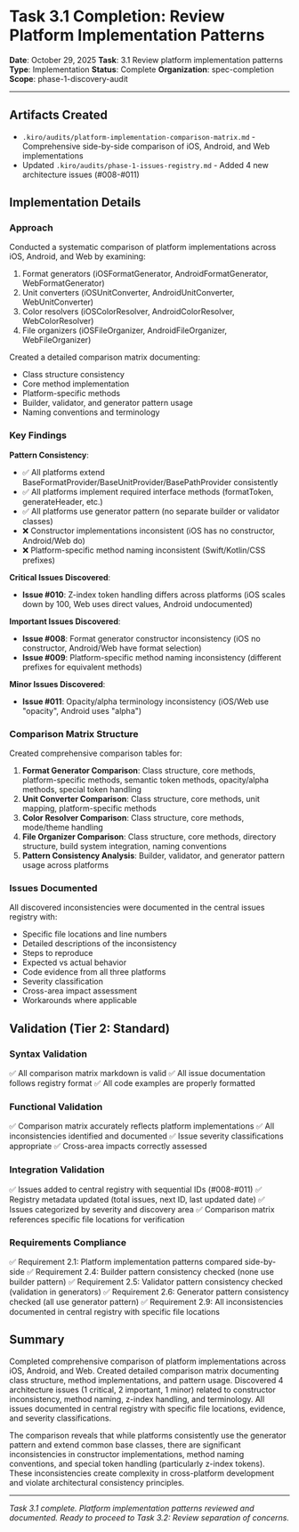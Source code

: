 # Task 3.1 Completion: Review Platform Implementation Patterns

**Date**: October 29, 2025
**Task**: 3.1 Review platform implementation patterns
**Type**: Implementation
**Status**: Complete
**Organization**: spec-completion
**Scope**: phase-1-discovery-audit

---

## Artifacts Created

- `.kiro/audits/platform-implementation-comparison-matrix.md` - Comprehensive side-by-side comparison of iOS, Android, and Web implementations
- Updated `.kiro/audits/phase-1-issues-registry.md` - Added 4 new architecture issues (#008-#011)

## Implementation Details

### Approach

Conducted a systematic comparison of platform implementations across iOS, Android, and Web by examining:
1. Format generators (iOSFormatGenerator, AndroidFormatGenerator, WebFormatGenerator)
2. Unit converters (iOSUnitConverter, AndroidUnitConverter, WebUnitConverter)
3. Color resolvers (iOSColorResolver, AndroidColorResolver, WebColorResolver)
4. File organizers (iOSFileOrganizer, AndroidFileOrganizer, WebFileOrganizer)

Created a detailed comparison matrix documenting:
- Class structure consistency
- Core method implementation
- Platform-specific methods
- Builder, validator, and generator pattern usage
- Naming conventions and terminology

### Key Findings

**Pattern Consistency**:
- ✅ All platforms extend BaseFormatProvider/BaseUnitProvider/BasePathProvider consistently
- ✅ All platforms implement required interface methods (formatToken, generateHeader, etc.)
- ✅ All platforms use generator pattern (no separate builder or validator classes)
- ❌ Constructor implementations inconsistent (iOS has no constructor, Android/Web do)
- ❌ Platform-specific method naming inconsistent (Swift/Kotlin/CSS prefixes)

**Critical Issues Discovered**:
- **Issue #010**: Z-index token handling differs across platforms (iOS scales down by 100, Web uses direct values, Android undocumented)

**Important Issues Discovered**:
- **Issue #008**: Format generator constructor inconsistency (iOS no constructor, Android/Web have format selection)
- **Issue #009**: Platform-specific method naming inconsistency (different prefixes for equivalent methods)

**Minor Issues Discovered**:
- **Issue #011**: Opacity/alpha terminology inconsistency (iOS/Web use "opacity", Android uses "alpha")

### Comparison Matrix Structure

Created comprehensive comparison tables for:
1. **Format Generator Comparison**: Class structure, core methods, platform-specific methods, semantic token methods, opacity/alpha methods, special token handling
2. **Unit Converter Comparison**: Class structure, core methods, unit mapping, platform-specific methods
3. **Color Resolver Comparison**: Class structure, core methods, mode/theme handling
4. **File Organizer Comparison**: Class structure, core methods, directory structure, build system integration, naming conventions
5. **Pattern Consistency Analysis**: Builder, validator, and generator pattern usage across platforms

### Issues Documented

All discovered inconsistencies were documented in the central issues registry with:
- Specific file locations and line numbers
- Detailed descriptions of the inconsistency
- Steps to reproduce
- Expected vs actual behavior
- Code evidence from all three platforms
- Severity classification
- Cross-area impact assessment
- Workarounds where applicable

## Validation (Tier 2: Standard)

### Syntax Validation
✅ All comparison matrix markdown is valid
✅ All issue documentation follows registry format
✅ All code examples are properly formatted

### Functional Validation
✅ Comparison matrix accurately reflects platform implementations
✅ All inconsistencies identified and documented
✅ Issue severity classifications appropriate
✅ Cross-area impacts correctly assessed

### Integration Validation
✅ Issues added to central registry with sequential IDs (#008-#011)
✅ Registry metadata updated (total issues, next ID, last updated date)
✅ Issues categorized by severity and discovery area
✅ Comparison matrix references specific file locations for verification

### Requirements Compliance
✅ Requirement 2.1: Platform implementation patterns compared side-by-side
✅ Requirement 2.4: Builder pattern consistency checked (none use builder pattern)
✅ Requirement 2.5: Validator pattern consistency checked (validation in generators)
✅ Requirement 2.6: Generator pattern consistency checked (all use generator pattern)
✅ Requirement 2.9: All inconsistencies documented in central registry with specific file locations

## Summary

Completed comprehensive comparison of platform implementations across iOS, Android, and Web. Created detailed comparison matrix documenting class structure, method implementations, and pattern usage. Discovered 4 architecture issues (1 critical, 2 important, 1 minor) related to constructor inconsistency, method naming, z-index handling, and terminology. All issues documented in central registry with specific file locations, evidence, and severity classifications.

The comparison reveals that while platforms consistently use the generator pattern and extend common base classes, there are significant inconsistencies in constructor implementations, method naming conventions, and special token handling (particularly z-index tokens). These inconsistencies create complexity in cross-platform development and violate architectural consistency principles.

---

*Task 3.1 complete. Platform implementation patterns reviewed and documented. Ready to proceed to Task 3.2: Review separation of concerns.*
